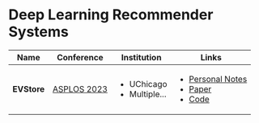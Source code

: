 # Deep Learning Recommender Systems

|     Name    | Conference                                                 | Institution                                    | Links                                                                                                                                                                                                                                                                                                                                                  |
| :---------: | ---------------------------------------------------------- | ---------------------------------------------- | ------------------------------------------------------------------------------------------------------------------------------------------------------------------------------------------------------------------------------------------------------------------------------------------------------------------------------------------------------ |
| **EVStore** | [ASPLOS 2023](../../reading-notes/conference/asplos-2023/) | <ul><li>UChicago</li><li>Multiple...</li></ul> | <ul><li><a href="../../reading-notes/conference/asplos-2023/evstore-storage-and-caching-capabilities-for-scaling-embedding-tables-in-deep-recommendation-system.md">Personal Notes</a></li><li><a href="https://dl.acm.org/doi/10.1145/3575693.3575718">Paper</a></li><li><a href="https://github.com/ucare-uchicago/ev-store-dlrm">Code</a></li></ul> |
